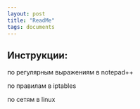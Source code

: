 ```yaml
---
layout: post
title: "ReadMe"
tags: documents
---
```


## Инструкции:

по регулярным выражениям в notepad++

по правилам в iptables

по сетям в linux

























